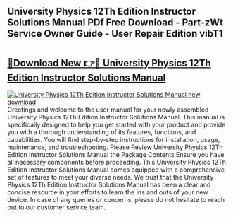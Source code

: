 ## University Physics 12Th Edition Instructor Solutions Manual PDf Free Download - Part-zWt Service Owner Guide - User Repair Edition vibT1

# <h2><a href="http://bc47871.oget.top/?id=University+Physics+12Th+Edition+Instructor+Solutions+Manual">🔗Download New 👉🔴 University Physics 12Th Edition Instructor Solutions Manual</a></h2>

[![University Physics 12Th Edition Instructor Solutions Manual new download](https://i.imgur.com/5g1atiW.png)](http://bc47871.oget.top/?id=University+Physics+12Th+Edition+Instructor+Solutions+Manual)
Greetings and welcome to the user manual for your newly assembled University Physics 12Th Edition Instructor Solutions Manual. This manual is specifically designed to help you get started with your product and provide you with a thorough understanding of its features, functions, and capabilities. You will find step-by-step instructions for installation, usage, maintenance, and troubleshooting. Please Review University Physics 12Th Edition Instructor Solutions Manual the Package Contents Ensure you have all necessary components before proceeding. This University Physics 12Th Edition Instructor Solutions Manual comes equipped with a comprehensive set of features to meet your diverse needs. We trust that the University Physics 12Th Edition Instructor Solutions Manual has been a clear and concise resource in your efforts to learn the ins and outs of your new device. In case of any queries or concerns, please do not hesitate to reach out to our customer service team.
